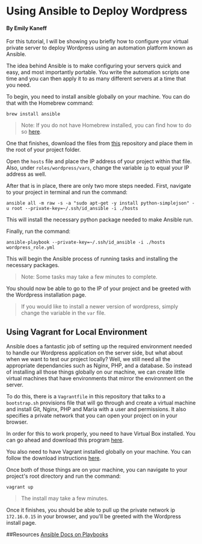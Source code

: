 # Using Ansible to Deploy Wordpress
#### By Emily Kaneff

For this tutorial, I will be showing you briefly how to configure your virtual private server to deploy Wordpress using an automation platform known as Ansible. 

The idea behind Ansible is to make configuring your servers quick and easy, and most importantly portable. You write the automation scripts one time and you can then apply it to as many different servers at a time that you need. 

To begin, you need to install ansible globally on your machine. You can do that with the Homebrew command:

```shell
brew install ansible
```
>Note: If you do not have Homebrew installed, you can find how to do so [here](https://brew.sh/).

One that finishes, download the files from [this](https://github.com/ekaneff/ansible-wordpress) repository and place them in the root of your project folder. 

Open the `hosts` file and place the IP address of your project within that file. Also, under `roles/wordpress/vars`, change the variable `ip` to equal your IP address as well. 

After that is in place, there are only two more steps needed. First, navigate to your project in terminal and run the command: 

```shell
ansible all -m raw -s -a "sudo apt-get -y install python-simplejson" -u root --private-key=~/.ssh/id_ansible -i ./hosts
```

This will install the necessary python package needed to make Ansible run. 

Finally, run the command: 

```shell
ansible-playbook --private-key=~/.ssh/id_ansible -i ./hosts wordpress_role.yml
```

This will begin the Ansible process of running tasks and installing the necessary packages.

>Note: Some tasks may take a few minutes to complete. 

You should now be able to go to the IP of your project and be greeted with the Wordpress installation page. 

>If you would like to install a newer version of wordpress, simply change the variable in the `var` file. 

## Using Vagrant for Local Environment

Ansible does a fantastic job of setting up the required environment needed to handle our Wordpress application on the server side, but what about when we want to test our project locally? Well, we still need all the appropriate dependancies such as Nginx, PHP, and a database. So instead of installing all those things globally on our machine, we can create little virtual machines that have environments that mirror the environment on the server. 

To do this, there is a `Vagrantfile` in this repository that talks to a `bootstrap.sh` provisions file that will go through and create a virtual machine and install Git, Nginx, PHP and Maria with a user and permissions. It also specifies a private network that you can open your project on in your browser. 

In order for this to work properly, you need to have Virtual Box installed. You can go ahead and download this program [here](https://www.virtualbox.org/wiki/Downloads). 

You also need to have Vagrant installed globally on your machine. You can follow the download instructions [here](https://www.vagrantup.com/).

Once both of those things are on your machine, you can navigate to your project's root directory and run the command: 

```shell
vagrant up
```

> The install may take a few minutes. 

Once it finishes, you should be able to pull up the private network ip `172.16.0.15` in your browser, and you'll be greeted with the Wordpress install page. 

##Resources
[Ansible Docs on Playbooks](http://docs.ansible.com/ansible/playbooks.html)
